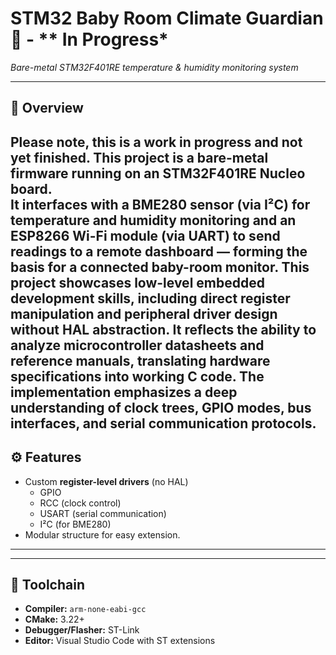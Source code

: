 # STM32 Baby Room Climate Guardian 👶 - ** In Progress* 
*Bare-metal STM32F401RE temperature & humidity monitoring system*

---

## 🧠 Overview
Please note, this is a work in progress and not yet finished.
This project is a **bare-metal firmware** running on an STM32F401RE Nucleo board.  
It interfaces with a **BME280 sensor** (via I²C) for temperature and humidity monitoring and an **ESP8266 Wi-Fi module** (via UART) to send readings to a remote dashboard — forming the basis for a connected baby-room monitor.
This project showcases low-level embedded development skills, including direct register manipulation and peripheral driver design without HAL abstraction.
It reflects the ability to analyze microcontroller datasheets and reference manuals, translating hardware specifications into working C code.
The implementation emphasizes a deep understanding of clock trees, GPIO modes, bus interfaces, and serial communication protocols.
---

## ⚙️ Features
- Custom **register-level drivers** (no HAL)
  - GPIO
  - RCC (clock control)
  - USART (serial communication)
  - I²C (for BME280)
- Modular structure for easy extension.
---


---

## 🧰 Toolchain
- **Compiler:** `arm-none-eabi-gcc`
- **CMake:** 3.22+
- **Debugger/Flasher:** ST-Link
- **Editor:** Visual Studio Code with ST extensions


